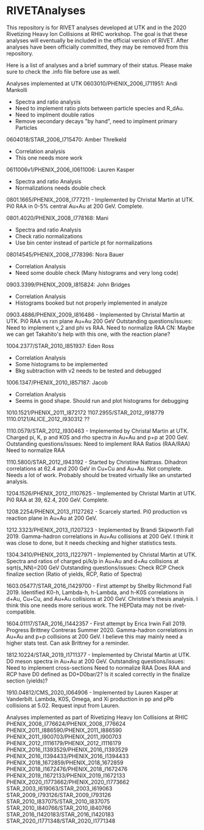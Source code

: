 # RIVETAnalyses
This repository is for RIVET analyses developed at UTK and in the 2020 Rivetizing Heavy Ion Collisions at RHIC workshop.  The goal is that these analyses will eventually be included in the official version of RIVET.  After analyses have been officially committed, they may be removed from this repository.

Here is a list of analyses and a brief summary of their status.  Please make sure to check the .info file before use as well.

Analyses implemented at UTK
0603010/PHENIX_2006_I711951: Andi Mankolli
- Spectra and ratio analysis
- Need to implement ratio plots between particle species and R_dAu.
- Need to implment double ratios
- Remove secondary decays "by hand", need to implment primary Particles

0604018/STAR_2006_I715470: Amber Threlkeld
- Correlation analysis
- This one needs more work

0611006v1/PHENIX_2006_I0611006: Lauren Kasper
- Spectra and ratio Analysis
- Normalizations needs double check

0801.1665/PHENIX_2008_I777211 - Implemented by Christal Martin at UTK.  Pi0 RAA in 0-5% central Au+Au at 200 GeV.  Complete.

0801.4020/PHENIX_2008_I778168: Mani
- Spectra and ratio Analysis
- Check ratio normalizations
- Use bin center instead of particle pt for normalizations

08014545/PHENIX_2008_I778396: Nora Bauer
- Correlation Analysis
- Need some double check (Many histograms and very long code)

0903.3399/PHENIX_2009_I815824: John Bridges
- Correlation Analysis
- Histograms booked but not properly implemented in analyze

0903.4886/PHENIX_2009_I816486 - Implemented by Christal Martin at UTK.  Pi0 RAA vs rxn plane Au+Au 200 GeV
Outstanding questions/issues:
Need to implement v_2 and phi vs RAA.
Need to normalize RAA
CN: Maybe we can get Takahito's help with this one, with the reaction plane?

1004.2377/STAR_2010_I851937: Eden Ross
- Correlation Analysis
- Some histograms to be implemented
- Bkg subtraction with v2 needs to be tested and debugged

1006.1347/PHENIX_2010_I857187: Jacob
- Correlation Analysis
- Seems in good shape. Should run and plot histograms for debugging

1010.1521/PHENIX_2011_I872172
1107.2955/STAR_2012_I918779
1110.0121/ALICE_2012_I930312 ??

1110.0579/STAR_2012_I930463 - Implemented by Christal Martin at UTK. Charged pi, K, p and K0S and rho spectra in Au+Au and p+p at 200 GeV.
Outstanding questions/issues:
Need to implement RAA Ratios (RAA/RAA)
Need to normalize RAA

1110.5800/STAR_2012_I943192 - Started by Christine Nattrass.  Dihadron correlations at 62.4 and 200 GeV in Cu+Cu and Au+Au.  Not complete.  Needs a lot of work.  Probably should be treated virtually like an unstarted analysis.

1204.1526/PHENIX_2012_I1107625 - Implemented by Christal Martin at UTK.  Pi0 RAA at 39, 62.4, 200 GeV.  Complete.

1208.2254/PHENIX_2013_I1127262 - Scarcely started.  Pi0 production vs reaction plane in Au+Au at 200 GeV.

1212.3323/PHENIX_2013_I1207323 - Implemented by Brandi Skipworth Fall 2019.  Gamma-hadron correlations in Au+Au collisions at 200 GeV.  I think it was close to done, but it needs checking and higher statistics tests.

1304.3410/PHENIX_2013_I1227971 - Implemented by Christal Martin at UTK.  Spectra and ratios of charged pi/k/p in Au+Au and d+Au collisions at sqrt(s_NN)=200 GeV
Outstanding questions/issues:
Check RCP
Check finalize section (Ratio of yields, RCP, Ratio of Spectra)

1603.05477/STAR_2016_I1429700 - First attempt by Shelby Richmond Fall 2019.  Identified K0-h, Lambda-h, h-Lambda, and h-K0S correlations in d+Au, Cu+Cu, and Au+Au collisions at 200 GeV.  Christine's thesis analysis.  I think this one needs more serious work.  The HEPData may not be rivet-compatible.

1604.01117/STAR_2016_I1442357 - First attempt by Erica Irwin Fall 2019.  Progress Brittney Contreras Summer 2020.  Gamma-hadron correlations in Au+Au and p+p collisions at 200 GeV.  I believe this may mainly need a higher stats test.  Can ask Brittney for a reminder.

1812.10224/STAR_2019_I1711377 - Implemented by Christal Martin at UTK.  D0 meson spectra in Au+Au at 200 GeV.
Outstanding questions/issues:
Need to implement cross-sections
Need to normalize RAA
Does RAA and RCP have D0 defined as D0+D0bar/2? Is it scaled correctly in the finalize section (yields)?

1910.04812/CMS_2020_I064906 - Implemented by Lauren Kasper at Vanderbilt.  Lambda, K0S, Omega, and Xi production in pp and pPb collisions at 5.02.  Request input from Lauren.

Analyses implemented as part of Rivetizing Heavy Ion Collisions at RHIC
PHENIX_2008_I776624/PHENIX_2008_I776624
PHENIX_2011_I886590/PHENIX_2011_I886590
PHENIX_2011_I900703/PHENIX_2011_I900703
PHENIX_2012_I1116179/PHENIX_2012_I1116179
PHENIX_2016_I1393529/PHENIX_2016_I1393529
PHENIX_2016_I1394433/PHENIX_2016_I1394433
PHENIX_2018_1672859/PHENIX_2018_1672859
PHENIX_2018_I1672476/PHENIX_2018_I1672476
PHENIX_2019_I1672133/PHENIX_2019_I1672133
PHENIX_2020_I1773662/PHENIX_2020_I1773662
STAR_2003_I619063/STAR_2003_I619063
STAR_2009_I793126/STAR_2009_I793126
STAR_2010_I837075/STAR_2010_I837075
STAR_2010_I840766/STAR_2010_I840766
STAR_2016_I1420183/STAR_2016_I1420183
STAR_2020_I1771348/STAR_2020_I1771348
